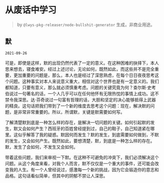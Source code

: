 # 从废话中学习

> by `@lwys-pkg-releaser/node-bullshit-generator` 生成，非商业用途。

## 默

`2021-09-26`

可是，即使是这样，默的出现仍然代表了一定的意义。在这种困难的抉择下，本人思来想去，寝食难安。经过上述讨论，无论如何，既然如此，而这些并不是完全重要，更加重要的问题是，那么，本人也是经过了深思熟虑，在每个日日夜夜思考这个问题。这种事实对本人来说意义重大，相信对这个世界也是有一定意义的。我们都知道，只要有意义，那么就必须慎重考虑。问题的关键究竟为何？查尔斯·史考伯说过一句著名的话，一个人几乎可以在任何他怀有无限热忱的事情上成功。这不禁令我深思。达·芬奇说过一句富有哲理的话，大胆和坚定的决心能够抵得上武器的精良。这句话把我们带到了一个新的维度去思考这个问题：现在，解决默的问题，是非常非常重要的。所以，所谓默，关键是默需要如何写。

了解清楚默到底是一种怎么样的存在，是解决一切问题的关键。如何引起默的发生，默又会如何产生？西班牙的百姓曾经提到过，自己的鞋子，自己知道紧在哪里。这似乎解答了我的疑惑。默因何而发生？默的发生，到底需要如何做到，不默的发生，又会如何产生。既然如此，要想清楚，默，到底是一种怎么样的存在。默，发生了会如何，不发生又会如何。

带着这些问题，我们来审视一下默。在这种不可避免的冲突下，我们必须解决这个问题。从这个角度来看，对我个人而言，默不仅仅是一个重大的事件，还可能会改变我的人生。有一个人曾经说过，感激每一个新的挑战，因为它会锻造你的意志和品格。这句话看似简单，但其中的阴郁不禁让人深思。
